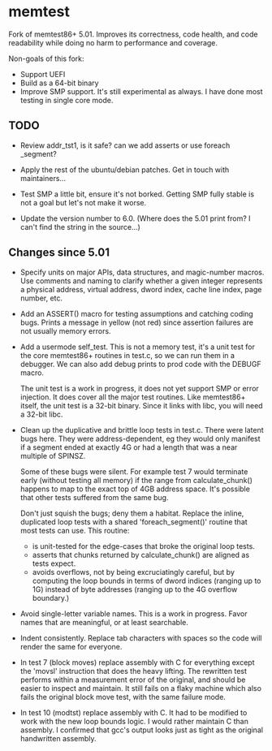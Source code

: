 # memtest

Fork of memtest86+ 5.01. Improves its correctness, code health, and code
readability while doing no harm to performance and coverage.

Non-goals of this fork:
 - Support UEFI
 - Build as a 64-bit binary
 - Improve SMP support. It's still experimental as always. I have done most
   testing in single core mode.


## TODO

 - Review addr_tst1, is it safe? can we add asserts
   or use foreach _segment?

 - Apply the rest of the ubuntu/debian patches.
   Get in touch with maintainers...

 - Test SMP a little bit, ensure it's not borked. Getting SMP fully
   stable is not a goal but let's not make it worse.

 - Update the version number to 6.0. (Where does the 5.01 print from?
   I can't find the string in the source...)

## Changes since 5.01

 - Specify units on major APIs, data structures, and magic-number
   macros. Use comments and naming to clarify whether a given
   integer represents a physical address, virtual address,
   dword index, cache line index, page number, etc.

 - Add an ASSERT() macro for testing assumptions and catching coding
   bugs. Prints a message in yellow (not red) since assertion failures
   are not usually memory errors.

 - Add a usermode self_test. This is not a memory test, it's a unit test
   for the core memtest86+ routines in test.c, so we can run them in
   a debugger. We can also add debug prints to prod code with the DEBUGF
   macro.

   The unit test is a work in progress, it does not yet support SMP or
   error injection. It does cover all the major test routines. Like
   memtest86+ itself, the unit test is a 32-bit binary. Since it links
   with libc, you will need a 32-bit libc.

 - Clean up the duplicative and brittle loop tests in test.c. There were
   latent bugs here. They were address-dependent, eg they would only manifest
   if a segment ended at exactly 4G or had a length that was a near multiple
   of SPINSZ.

   Some of these bugs were silent. For example test 7 would terminate
   early (without testing all memory) if the range from calculate_chunk()
   happens to map to the exact top of 4GB address space. It's possible
   that other tests suffered from the same bug.

   Don't just squish the bugs; deny them a habitat. Replace the inline,
   duplicated loop tests with a shared 'foreach_segment()' routine
   that most tests can use. This routine:
    * is unit-tested for the edge-cases that broke the original loop tests.
    * asserts that chunks returned by calculate_chunk() are aligned
      as tests expect.
    * avoids overflows, not by being excruciatingly careful, but by
      computing the loop bounds in terms of dword indices (ranging up
      to 1G) instead of byte addresses (ranging up to the 4G overflow
      boundary.)

 - Avoid single-letter variable names. This is a work in progress.
   Favor names that are meaningful, or at least searchable.

 - Indent consistently. Replace tab characters with spaces so the code will
   render the same for everyone.

 - In test 7 (block moves) replace assembly with C for everything except
   the 'movsl' instruction that does the heavy lifting. The rewritten test
   performs within a measurement error of the original, and should be easier
   to inspect and maintain. It still fails on a flaky machine which
   also fails the original block move test, with the same failure mode.

 - In test 10 (modtst) replace assembly with C. It had to be modified to
   work with the new loop bounds logic. I would rather maintain C than
   assembly. I confirmed that gcc's output looks just as tight
   as the original handwritten assembly.
